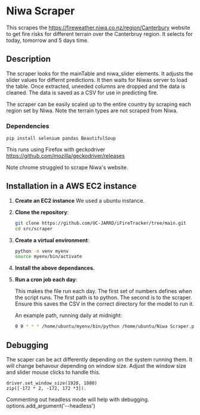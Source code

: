 # Niwa Scraper

This scrapes the https://fireweather.niwa.co.nz/region/Canterbury website to get fire risks for different terrain over the Canterbruy region. It selects for today, tomorrow and 5 days time.

## Description

The scraper looks for the mainTable and niwa_slider elements. It adjusts the slider values for differnt predictions. It then waits for Niwas server to load the table. Once extracted, uneeded columns are dropped and the data is cleaned. The data is saved as a CSV for use in predicting fire.

The scraper can be easily scaled up to the entire country by scraping each region set by Niwa. Note the terrain types are not scraped from Niwa.

### Dependencies

    pip install selenium pandas BeautifulSoup


This runs using Firefox with geckodriver
https://github.com/mozilla/geckodriver/releases

Note chrome struggled to scrape Niwa's website.

## Installation in a AWS EC2 instance
1. **Create an EC2 instance**
    We used a ubuntu instance.

2. **Clone the repository**:
    ```bash
    git clone https://github.com/UC-JARRD/iFireTracker/tree/main.git
    cd src/scraper
    ```

3. **Create a virtual environment**:
    ```bash
    python -m venv myenv
    source myenv/bin/activate
    ```
4. **Install the above dependances.**

5. **Run a cron job each day**:

    This makes the file run each day. The first set of numbers defines when the script runs. The first path is to python. The second is to the scraper. Ensure this saves the CSV in the correct directory for the model to run it.

    An example path, running daily at midnight:
    ```bash
    0 0 * * * /home/ubuntu/myenv/bin/python /home/ubuntu/Niwa Scraper.py 
    ```

## Debugging

The scaper can be act differently depending on the system running them. It will change behavour depending on window size. Adjust the window size and slider mouse clicks to handle this.

    driver.set_window_size(1920, 1080) 
    zip([-172 * 2, -172, 172 *3]). 
    
Commenting out headless mode will help with debugging.
    options.add_argument('--headless')  